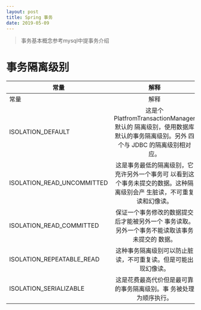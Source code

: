 ```yaml
---
layout: post
title: Spring 事务
date: 2019-05-09
---
```

> 事务基本概念参考mysql中提事务介绍

#  事务隔离级别
| 常量        | 解释           | 
| ------------- |:-------------:|
 | 常量 | 解释  |
 | ISOLATION_DEFAULT | 这是个 PlatfromTransactionManager 默认的 隔离级别，使用数据库默认的事务隔离级别。另外 四个与 JDBC 的隔离级别相对应。  | 
 | ISOLATION_READ_UNCOMMITTED | 这是事务最低的隔离级别，它充许另外一个事务可  以看到这个事务未提交的数据。这种隔离级别会产 生脏读，不可重复读和幻像读。  | 
 | ISOLATION_READ_COMMITTED | 保证一个事务修改的数据提交后才能被另外一个 事务读取。另外一个事务不能读取该事务未提交的 数据。  | 
 | ISOLATION_REPEATABLE_READ | 这种事务隔离级别可以防止脏读，不可重复读。但是可能出现幻像读。  | 
 | ISOLATION_SERIALIZABLE | 这是花费最高代价但是最可靠的事务隔离级别。事  务被处理为顺序执行。|
 
 
 
